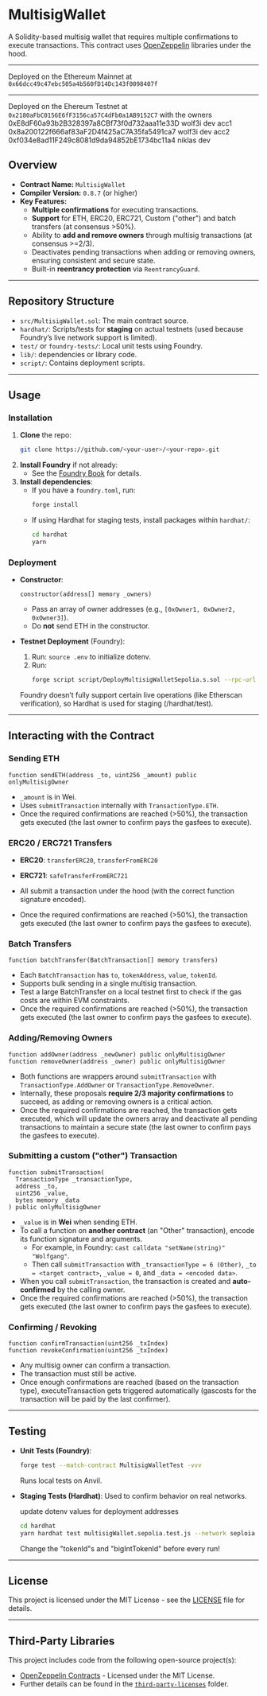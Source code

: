# MultisigWallet

A Solidity-based multisig wallet that requires multiple confirmations to execute transactions. This contract uses [OpenZeppelin](https://github.com/OpenZeppelin/openzeppelin-contracts) libraries under the hood.

---

Deployed on the Ethereum Mainnet at `0x66dcc49c47ebc505a4b560fD14Dc143f0098407f`

---
Deployed on the Ehereum Testnet at `0x2180aFbC0156E6fF3156ca57C4dFb0a1AB9152C7` 
with the owners
0xE8dF60a93b2B328397a8CBf73f0d732aaa11e33D wolf3i dev acc1
0x8a200122f666af83aF2D4f425aC7A35fa5491ca7 wolf3i dev acc2
0xf034e8ad11F249c8081d9da94852bE1734bc11a4 niklas dev


## Overview

- **Contract Name:** `MultisigWallet`  
- **Compiler Version:** `0.8.7` (or higher)
- **Key Features:**
  - **Multiple confirmations** for executing transactions.
  - **Support** for ETH, ERC20, ERC721, Custom ("other") and batch transfers (at consensus >50%).
  - Ability to **add and remove owners** through multisig transactions (at consensus >=2/3).
  - Deactivates pending transactions when adding or removing owners, ensuring consistent and secure state.
  - Built-in **reentrancy protection** via `ReentrancyGuard`.

---

## Repository Structure

- `src/MultisigWallet.sol`: The main contract source.
- `hardhat/`: Scripts/tests for **staging** on actual testnets (used because Foundry’s live network support is limited).
- `test/` or `foundry-tests/`: Local unit tests using Foundry.
- `lib/`: dependencies or library code.
- `script/`: Contains deployment scripts.

---

## Usage

### Installation

1. **Clone** the repo:
   ```bash
   git clone https://github.com/<your-user>/<your-repo>.git
   ```
2. **Install Foundry** if not already:
   - See the [Foundry Book](https://book.getfoundry.sh/getting-started/installation.html) for details.
3. **Install dependencies**:
   - If you have a `foundry.toml`, run:
     ```bash
     forge install
     ```
   - If using Hardhat for staging tests, install packages within `hardhat/`:
     ```bash
     cd hardhat
     yarn
     ```

### Deployment

- **Constructor**:
  ```solidity
  constructor(address[] memory _owners)
  ```
  - Pass an array of owner addresses (e.g., `[0xOwner1, 0xOwner2, 0xOwner3]`).
  - Do **not** send ETH in the constructor.


- **Testnet Deployment** (Foundry):
  1. Run: `source .env` to initialize dotenv.
  2. Run:
     ```bash
     forge script script/DeployMultisigWalletSepolia.s.sol --rpc-url $SEPOLIA_RPC_URL --broadcast --etherscan-api-key $ETHERSCAN_API_KEY --verify --account <Keystore ERC-2335 account Name> --sender <Keystore ERC-2335 public key>
     ```
  Foundry doesn’t fully support certain live operations (like Etherscan verification), so Hardhat is used for staging (/hardhat/test).

---

## Interacting with the Contract

### Sending ETH

```solidity
function sendETH(address _to, uint256 _amount) public onlyMultisigOwner
```

- `_amount` is in Wei.
- Uses `submitTransaction` internally with `TransactionType.ETH`.
- Once the required confirmations are reached (>50%), the transaction gets executed (the last owner to confirm pays the gasfees to execute).

### ERC20 / ERC721 Transfers

- **ERC20**: `transferERC20`, `transferFromERC20`
- **ERC721**: `safeTransferFromERC721`

- All submit a transaction under the hood (with the correct function signature encoded).
- Once the required confirmations are reached (>50%), the transaction gets executed (the last owner to confirm pays the gasfees to execute).

### Batch Transfers

```solidity
function batchTransfer(BatchTransaction[] memory transfers)
```

- Each `BatchTransaction` has `to`, `tokenAddress`, `value`, `tokenId`.
- Supports bulk sending in a single multisig transaction.
- Test a large BatchTransfer on a local testnet first to check if the gas costs are within EVM constraints.
- Once the required confirmations are reached (>50%), the transaction gets executed (the last owner to confirm pays the gasfees to execute).

### Adding/Removing Owners

```solidity
function addOwner(address _newOwner) public onlyMultisigOwner
function removeOwner(address _owner) public onlyMultisigOwner
```

- Both functions are wrappers around `submitTransaction` with `TransactionType.AddOwner` or `TransactionType.RemoveOwner`.
- Internally, these proposals **require 2/3 majority confirmations** to succeed, as adding or removing owners is a critical action.
- Once the required confirmations are reached, the transaction gets executed, which will update the owners array and deactivate all pending transactions to maintain a secure state (the last owner to confirm pays the gasfees to execute).

### Submitting a custom ("other") Transaction

```solidity
function submitTransaction(
  TransactionType _transactionType,
  address _to,
  uint256 _value,
  bytes memory _data
) public onlyMultisigOwner
```

- `_value` is in **Wei** when sending ETH.
- To call a function on **another contract** (an "Other" transaction), encode its function signature and arguments.
  - For example, in Foundry: `cast calldata "setName(string)" "Wolfgang"`.
  - Then call `submitTransaction` with `_transactionType = 6 (Other)`, `_to = <target contract>`, `_value = 0`, and `_data = <encoded data>`.
- When you call `submitTransaction`, the transaction is created and **auto-confirmed** by the calling owner.
- Once the required confirmations are reached (>50%), the transaction gets executed (the last owner to confirm pays the gasfees to execute).

### Confirming / Revoking

```solidity
function confirmTransaction(uint256 _txIndex)
function revokeConfirmation(uint256 _txIndex)
```

- Any multisig owner can confirm a transaction.
- The transaction must still be active.
- Once enough confirmations are reached (based on the transaction type), executeTransaction gets triggered automatically (gascosts for the transaction will be paid by the last confirmer).

---

## Testing

- **Unit Tests (Foundry)**:
   ```bash
  forge test --match-contract MultisigWalletTest -vvv
  ```
  Runs local tests on Anvil.

- **Staging Tests (Hardhat)**:
  Used to confirm behavior on real networks.

  update dotenv values for deployment addresses

  ```bash
  cd hardhat
  yarn hardhat test multisigWallet.sepolia.test.js --network seploia
  ```
  
  Change the "tokenId"s and "bigIntTokenId" before every run!

---

## License

This project is licensed under the MIT License - see the [LICENSE](../LICENSE) file for details.

---

## Third-Party Libraries

This project includes code from the following open-source project(s):

- [OpenZeppelin Contracts](https://github.com/OpenZeppelin/openzeppelin-contracts) - Licensed under the MIT License.  
- Further details can be found in the [`third-party-licenses`](../third-party-licenses) folder.
